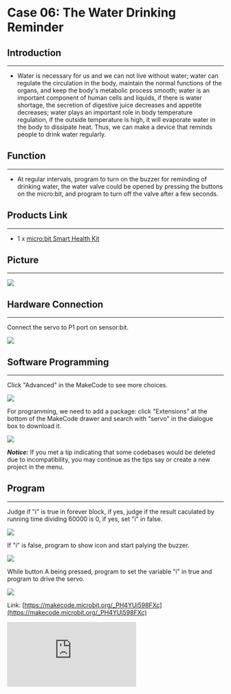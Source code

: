 # Case 06: The Water Drinking Reminder


##  Introduction
---

- Water is necessary for us and we can not live without water; water can regulate the circulation in the body, maintain the normal functions of the organs, and keep the body's metabolic process smooth; water is an important component of human cells and liquids, if there is water shortage,  the secretion of digestive juice decreases and appetite decreases; water plays an important role in body temperature regulation, if the outside temperature is high, it will evaporate water in the body to dissipate heat. Thus, we can make a device that reminds people to drink water regularly.

## Function
---

- At regular intervals, program to turn on the buzzer for reminding of drinking water, the water valve could be opened by pressing the buttons on the micro:bit, and program to turn off the valve after a few seconds.

## Products Link
---
- 1 x [micro:bit Smart Health Kit](https://shop.elecfreaks.com/products/elecfreaks-micro-bit-smart-health-kit-without-micro-bit-board?_pos=1&_sid=2b45d49aa&_ss=r)

## Picture
---
![](https://wiki-media-ef.oss-cn-hongkong.aliyuncs.com//images/microbit-Smart-Health-Kit-case-01-02.png)

## Hardware Connection
---

Connect the servo to P1 port on sensor:bit.

![](https://wiki-media-ef.oss-cn-hongkong.aliyuncs.com//images/microbit-Smart-Health-Kit-case-06-03.png)

## Software Programming

---

Click "Advanced" in the MakeCode to see more choices.

![](https://wiki-media-ef.oss-cn-hongkong.aliyuncs.com//images/microbit-Smart-Health-Kit-case-01-04.png)



For programming, we need to add a package: click "Extensions" at the bottom of the MakeCode drawer and search with "servo" in the dialogue box to download it.

![](https://wiki-media-ef.oss-cn-hongkong.aliyuncs.com//images/microbit-Smart-Health-Kit-case-01-06.png)

***Notice:*** If you met a tip indicating that some codebases would be deleted due to incompatibility, you may continue as the tips say or create a new project in the menu.

## Program

---
Judge if "i" is true in forever block, if yes, judge if the result caculated by running time dividing 60000 is 0, if yes, set "i" in false.

![](https://wiki-media-ef.oss-cn-hongkong.aliyuncs.com//images/microbit-Smart-Health-Kit-case-06-07.png)

If "i" is false, program to show icon and start palying the buzzer.

![](https://wiki-media-ef.oss-cn-hongkong.aliyuncs.com//images/microbit-Smart-Health-Kit-case-06-08.png)

While button A being pressed, program to set the variable "i" in true and program to drive the servo.

![](https://wiki-media-ef.oss-cn-hongkong.aliyuncs.com//images/microbit-Smart-Health-Kit-case-06-09.png)




Link: [https://makecode.microbit.org/_PH4YUi598FXc](https://makecode.microbit.org/_PH4YUi598FXc)

<div
    style={{
        position: 'relative',
        paddingBottom: '60%',
        overflow: 'hidden',
    }}
>
    <iframe
        src="https://makecode.microbit.org/_PH4YUi598FXc"
        frameborder="0"
        sandbox="allow-popups allow-forms allow-scripts allow-same-origin"
        style={{
            position: 'absolute',
            width: '100%',
            height: '100%',
        }}
    />
</div>


## Result
---
- Program to play the buzzer for reminding of drinking water every minute, and program to control the water valve through the buttons on the micro:bit and shut the valve for some time.

